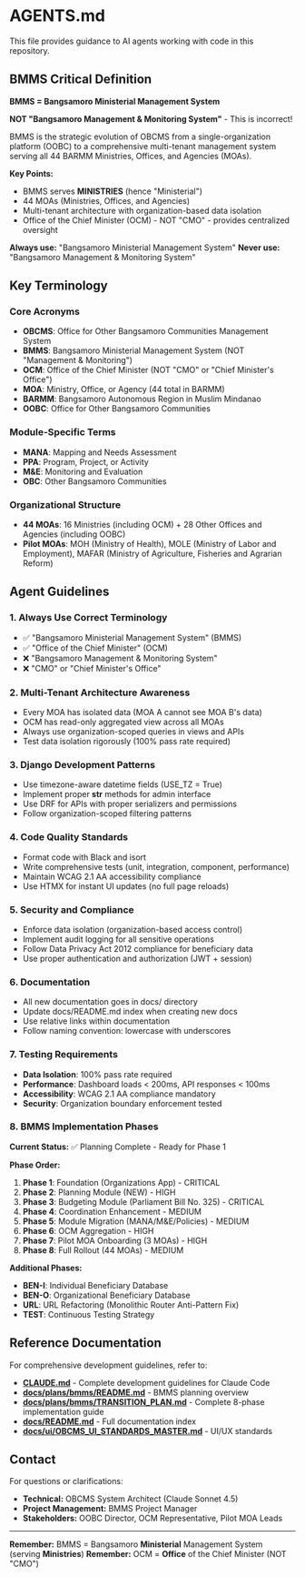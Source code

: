 # AGENTS.md

This file provides guidance to AI agents working with code in this repository.

## BMMS Critical Definition

**BMMS = Bangsamoro Ministerial Management System**

**NOT "Bangsamoro Management & Monitoring System"** - This is incorrect!

BMMS is the strategic evolution of OBCMS from a single-organization platform (OOBC) to a comprehensive multi-tenant management system serving all 44 BARMM Ministries, Offices, and Agencies (MOAs).

**Key Points:**
- BMMS serves **MINISTRIES** (hence "Ministerial")
- 44 MOAs (Ministries, Offices, and Agencies)
- Multi-tenant architecture with organization-based data isolation
- Office of the Chief Minister (OCM) - NOT "CMO" - provides centralized oversight

**Always use:** "Bangsamoro Ministerial Management System"
**Never use:** "Bangsamoro Management & Monitoring System"

## Key Terminology

### Core Acronyms
- **OBCMS**: Office for Other Bangsamoro Communities Management System
- **BMMS**: Bangsamoro Ministerial Management System (NOT "Management & Monitoring")
- **OCM**: Office of the Chief Minister (NOT "CMO" or "Chief Minister's Office")
- **MOA**: Ministry, Office, or Agency (44 total in BARMM)
- **BARMM**: Bangsamoro Autonomous Region in Muslim Mindanao
- **OOBC**: Office for Other Bangsamoro Communities

### Module-Specific Terms
- **MANA**: Mapping and Needs Assessment
- **PPA**: Program, Project, or Activity
- **M&E**: Monitoring and Evaluation
- **OBC**: Other Bangsamoro Communities

### Organizational Structure
- **44 MOAs**: 16 Ministries (including OCM) + 28 Other Offices and Agencies (including OOBC)
- **Pilot MOAs**: MOH (Ministry of Health), MOLE (Ministry of Labor and Employment), MAFAR (Ministry of Agriculture, Fisheries and Agrarian Reform)

## Agent Guidelines

### 1. Always Use Correct Terminology
- ✅ "Bangsamoro Ministerial Management System" (BMMS)
- ✅ "Office of the Chief Minister" (OCM)
- ❌ "Bangsamoro Management & Monitoring System"
- ❌ "CMO" or "Chief Minister's Office"

### 2. Multi-Tenant Architecture Awareness
- Every MOA has isolated data (MOA A cannot see MOA B's data)
- OCM has read-only aggregated view across all MOAs
- Always use organization-scoped queries in views and APIs
- Test data isolation rigorously (100% pass rate required)

### 3. Django Development Patterns
- Use timezone-aware datetime fields (USE_TZ = True)
- Implement proper __str__ methods for admin interface
- Use DRF for APIs with proper serializers and permissions
- Follow organization-scoped filtering patterns

### 4. Code Quality Standards
- Format code with Black and isort
- Write comprehensive tests (unit, integration, component, performance)
- Maintain WCAG 2.1 AA accessibility compliance
- Use HTMX for instant UI updates (no full page reloads)

### 5. Security and Compliance
- Enforce data isolation (organization-based access control)
- Implement audit logging for all sensitive operations
- Follow Data Privacy Act 2012 compliance for beneficiary data
- Use proper authentication and authorization (JWT + session)

### 6. Documentation
- All new documentation goes in docs/ directory
- Update docs/README.md index when creating new docs
- Use relative links within documentation
- Follow naming convention: lowercase with underscores

### 7. Testing Requirements
- **Data Isolation**: 100% pass rate required
- **Performance**: Dashboard loads < 200ms, API responses < 100ms
- **Accessibility**: WCAG 2.1 AA compliance mandatory
- **Security**: Organization boundary enforcement tested

### 8. BMMS Implementation Phases

**Current Status:** ✅ Planning Complete - Ready for Phase 1

**Phase Order:**
1. **Phase 1**: Foundation (Organizations App) - CRITICAL
2. **Phase 2**: Planning Module (NEW) - HIGH
3. **Phase 3**: Budgeting Module (Parliament Bill No. 325) - CRITICAL
4. **Phase 4**: Coordination Enhancement - MEDIUM
5. **Phase 5**: Module Migration (MANA/M&E/Policies) - MEDIUM
6. **Phase 6**: OCM Aggregation - HIGH
7. **Phase 7**: Pilot MOA Onboarding (3 MOAs) - HIGH
8. **Phase 8**: Full Rollout (44 MOAs) - MEDIUM

**Additional Phases:**
- **BEN-I**: Individual Beneficiary Database
- **BEN-O**: Organizational Beneficiary Database
- **URL**: URL Refactoring (Monolithic Router Anti-Pattern Fix)
- **TEST**: Continuous Testing Strategy

## Reference Documentation

For comprehensive development guidelines, refer to:

- **[CLAUDE.md](CLAUDE.md)** - Complete development guidelines for Claude Code
- **[docs/plans/bmms/README.md](docs/plans/bmms/README.md)** - BMMS planning overview
- **[docs/plans/bmms/TRANSITION_PLAN.md](docs/plans/bmms/TRANSITION_PLAN.md)** - Complete 8-phase implementation guide
- **[docs/README.md](docs/README.md)** - Full documentation index
- **[docs/ui/OBCMS_UI_STANDARDS_MASTER.md](docs/ui/OBCMS_UI_STANDARDS_MASTER.md)** - UI/UX standards

## Contact

For questions or clarifications:
- **Technical:** OBCMS System Architect (Claude Sonnet 4.5)
- **Project Management:** BMMS Project Manager
- **Stakeholders:** OOBC Director, OCM Representative, Pilot MOA Leads

---

**Remember:** BMMS = Bangsamoro **Ministerial** Management System (serving **Ministries**)
**Remember:** OCM = **Office** of the Chief Minister (NOT "CMO")
